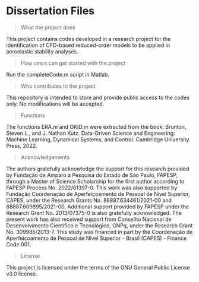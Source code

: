 # Dissertation Files
> What the project does

This project contains codes developed in a research project for the identification of CFD-based reduced-order models to be applied in aeroelastic stability analyses.

> How users can get started with the project

Run the completeCode.m script in Matlab.

> Who contributes to the project

This repository is intended to store and provide public access to the codes only. No modifications will be accepted.

> Functions

The functions ERA.m and OKID.m were extracted from the book: 
Brunton, Steven L., and J. Nathan Kutz. Data-Driven Science and Engineering: Machine Learning, Dynamical Systems, and Control. Cambridge University Press, 2022.

> Acknowledgements

The authors gratefully acknowledge the support for this research provided by Fundação de Amparo à Pesquisa do Estado de São Paulo, FAPESP, through a Master of Science Scholarship for the first author according to FAPESP Process No. 2022/01397-0. This work was also supported by Fundação Coordenação de Aperfeiçoamento de Pessoal de Nível Superior, CAPES, under the Research Grants No. 88887.634461/2021-00 and 88887.609895/2021-00. Additional support provided by FAPESP under the Research Grant No. 2013/07375-0 is also gratefully acknowledged. The present work has also received support from Conselho Nacional de Desenvolvimento Científico e Tecnológico, CNPq, under the Research Grant No. 309985/2013-7. This study was financed in part by the Coordenação de Aperfeiçoamento de Pessoal de Nível Superior - Brasil (CAPES) - Finance Code 001.

> License

This project is licensed under the terms of the GNU General Public License v3.0 license.
